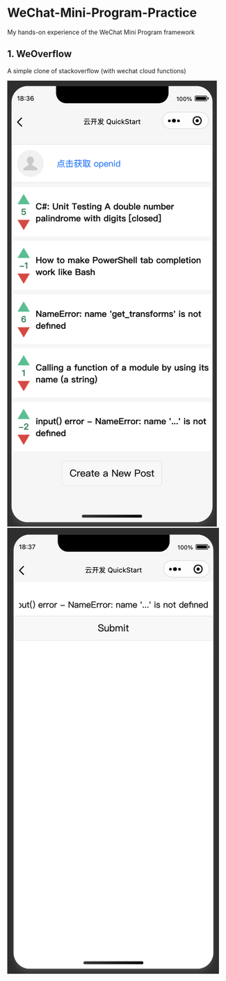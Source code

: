 # WeChat-Mini-Program-Practice
My hands-on experience of the WeChat Mini Program framework

## 1. WeOverflow
A simple clone of stackoverflow (with wechat cloud functions)

<img src="shots/1.png" />
<img src="shots/2.png" />
